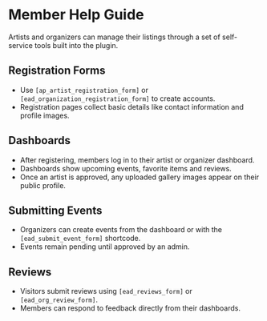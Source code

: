 # Member Help Guide

Artists and organizers can manage their listings through a set of self-service tools built into the plugin.

## Registration Forms
- Use `[ap_artist_registration_form]` or `[ead_organization_registration_form]` to create accounts.
- Registration pages collect basic details like contact information and profile images.

## Dashboards
- After registering, members log in to their artist or organizer dashboard.
- Dashboards show upcoming events, favorite items and reviews.
- Once an artist is approved, any uploaded gallery images appear on their public profile.

## Submitting Events
- Organizers can create events from the dashboard or with the `[ead_submit_event_form]` shortcode.
- Events remain pending until approved by an admin.

## Reviews
- Visitors submit reviews using `[ead_reviews_form]` or `[ead_org_review_form]`.
- Members can respond to feedback directly from their dashboards.
